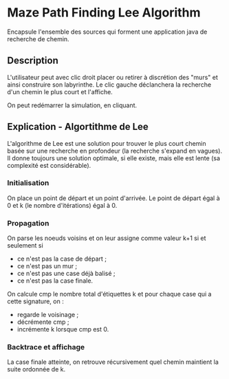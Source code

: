 ﻿# Maze Path Finding Lee Algorithm

Encapsule l'ensemble des sources qui forment une application java de recherche de chemin.

## Description

L'utilisateur peut avec clic droit placer ou retirer à discrétion des "murs" et ainsi construire son labyrinthe. Le clic gauche déclanchera la recherche d'un chemin le plus court et l'affiche.

On peut redémarrer la simulation, en cliquant.

## Explication - Algortithme de Lee

L'algorithme de Lee est une solution pour trouver le plus court chemin basée sur une recherche en profondeur (la recherche s'expand en vagues). Il donne toujours une solution optimale, si elle existe, mais elle est lente (sa complexité est considérable).

### Initialisation

On place un point de départ et un point d'arrivée. Le point de départ égal à 0 et k (le nombre d'itérations) égal à 0.

### Propagation

On parse les noeuds voisins et on leur assigne comme valeur k+1 si et seulement si
- ce n'est pas la case de départ ;
- ce n'est pas un mur ;
- ce n'est pas une case déjà balisé ;
- ce n'est pas la case finale.

On calcule cmp le nombre total d'étiquettes k et pour chaque case qui a cette signature, on :
- regarde le voisinage ;
- décrémente cmp ;
- incrémente k lorsque cmp est 0.

### Backtrace et affichage

La case finale atteinte, on retrouve récursivement quel chemin maintient la suite ordonnée de k.
